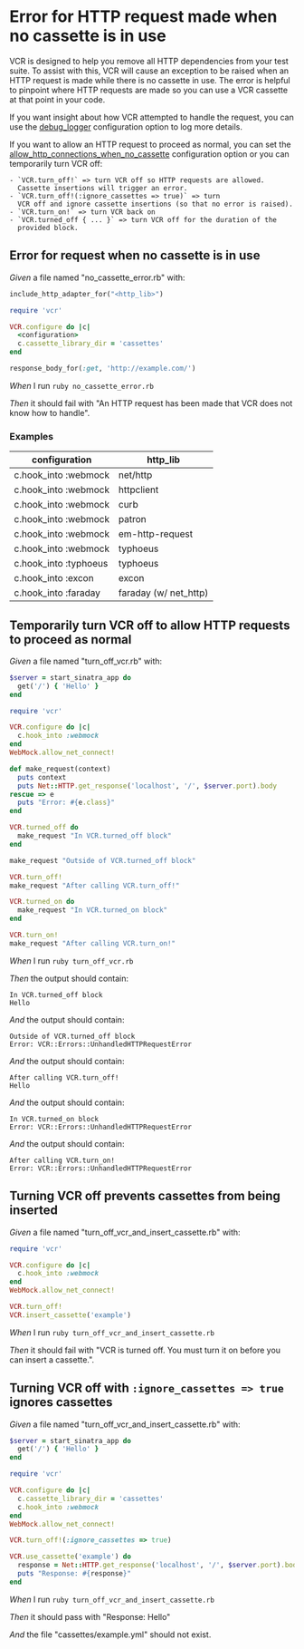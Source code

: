 # Error for HTTP request made when no cassette is in use

VCR is designed to help you remove all HTTP dependencies from your
  test suite.  To assist with this, VCR will cause an exception to be
  raised when an HTTP request is made while there is no cassette in
  use.  The error is helpful to pinpoint where HTTP requests are
  made so you can use a VCR cassette at that point in your code.

  If you want insight about how VCR attempted to handle the request,
  you can use the [debug\_logger](../configuration/debug-logging)
  configuration option to log more details.

  If you want to allow an HTTP request to proceed as normal, you can
  set the [allow\_http\_connections\_when\_no\_cassette](../configuration/allow-http-connections-when-no-cassette)
  configuration option or you can temporarily turn VCR off:

    - `VCR.turn_off!` => turn VCR off so HTTP requests are allowed.
      Cassette insertions will trigger an error.
    - `VCR.turn_off!(:ignore_cassettes => true)` => turn
      VCR off and ignore cassette insertions (so that no error is raised).
    - `VCR.turn_on!` => turn VCR back on
    - `VCR.turned_off { ... }` => turn VCR off for the duration of the
      provided block.

## Error for request when no cassette is in use

_Given_ a file named "no_cassette_error.rb" with:

```ruby
include_http_adapter_for("<http_lib>")

require 'vcr'

VCR.configure do |c|
  <configuration>
  c.cassette_library_dir = 'cassettes'
end

response_body_for(:get, 'http://example.com/')
```

_When_ I run `ruby no_cassette_error.rb`

_Then_ it should fail with "An HTTP request has been made that VCR does not know how to handle".

### Examples

| configuration         | http_lib              |
|-----------------------|-----------------------|
| c.hook_into :webmock  | net/http              |
| c.hook_into :webmock  | httpclient            |
| c.hook_into :webmock  | curb                  |
| c.hook_into :webmock  | patron                |
| c.hook_into :webmock  | em-http-request       |
| c.hook_into :webmock  | typhoeus              |
| c.hook_into :typhoeus | typhoeus              |
| c.hook_into :excon    | excon                 |
| c.hook_into :faraday  | faraday (w/ net_http) |

## Temporarily turn VCR off to allow HTTP requests to proceed as normal

_Given_ a file named "turn_off_vcr.rb" with:

```ruby
$server = start_sinatra_app do
  get('/') { 'Hello' }
end

require 'vcr'

VCR.configure do |c|
  c.hook_into :webmock
end
WebMock.allow_net_connect!

def make_request(context)
  puts context
  puts Net::HTTP.get_response('localhost', '/', $server.port).body
rescue => e
  puts "Error: #{e.class}"
end

VCR.turned_off do
  make_request "In VCR.turned_off block"
end

make_request "Outside of VCR.turned_off block"

VCR.turn_off!
make_request "After calling VCR.turn_off!"

VCR.turned_on do
  make_request "In VCR.turned_on block"
end

VCR.turn_on!
make_request "After calling VCR.turn_on!"
```

_When_ I run `ruby turn_off_vcr.rb`

_Then_ the output should contain:

```
In VCR.turned_off block
Hello
```

_And_ the output should contain:

```
Outside of VCR.turned_off block
Error: VCR::Errors::UnhandledHTTPRequestError
```

_And_ the output should contain:

```
After calling VCR.turn_off!
Hello
```

_And_ the output should contain:

```
In VCR.turned_on block
Error: VCR::Errors::UnhandledHTTPRequestError
```

_And_ the output should contain:

```
After calling VCR.turn_on!
Error: VCR::Errors::UnhandledHTTPRequestError
```

## Turning VCR off prevents cassettes from being inserted

_Given_ a file named "turn_off_vcr_and_insert_cassette.rb" with:

```ruby
require 'vcr'

VCR.configure do |c|
  c.hook_into :webmock
end
WebMock.allow_net_connect!

VCR.turn_off!
VCR.insert_cassette('example')
```

_When_ I run `ruby turn_off_vcr_and_insert_cassette.rb`

_Then_ it should fail with "VCR is turned off.  You must turn it on before you can insert a cassette.".

## Turning VCR off with `:ignore_cassettes => true` ignores cassettes

_Given_ a file named "turn_off_vcr_and_insert_cassette.rb" with:

```ruby
$server = start_sinatra_app do
  get('/') { 'Hello' }
end

require 'vcr'

VCR.configure do |c|
  c.cassette_library_dir = 'cassettes'
  c.hook_into :webmock
end
WebMock.allow_net_connect!

VCR.turn_off!(:ignore_cassettes => true)

VCR.use_cassette('example') do
  response = Net::HTTP.get_response('localhost', '/', $server.port).body
  puts "Response: #{response}"
end
```

_When_ I run `ruby turn_off_vcr_and_insert_cassette.rb`

_Then_ it should pass with "Response: Hello"

_And_ the file "cassettes/example.yml" should not exist.
